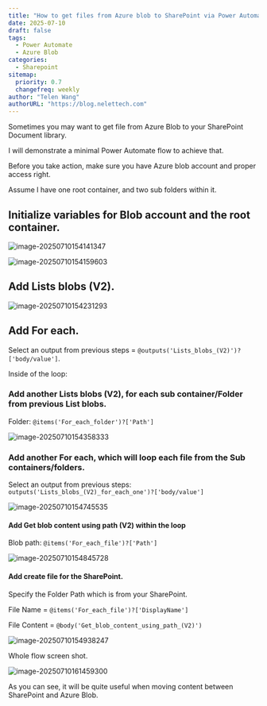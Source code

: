 ```yaml
---
title: "How to get files from Azure blob to SharePoint via Power Automate"
date: 2025-07-10
draft: false
tags:
  - Power Automate
  - Azure Blob
categories:
  - Sharepoint
sitemap:
  priority: 0.7
  changefreq: weekly
author: "Telen Wang"
authorURL: "https://blog.nelettech.com"
---
```


Sometimes you may want to get file from Azure Blob to your SharePoint Document library.

I will demonstrate a minimal Power Automate flow to achieve that. 

Before you take action, make sure you have Azure blob account and proper access right.

Assume I have one root container, and two sub folders within it.

## Initialize variables for Blob account and the root container.

![image-20250710154141347](/image-20250710154141347.png)

![image-20250710154159603](/image-20250710154159603.png)

## Add Lists blobs (V2).

![image-20250710154231293](/image-20250710154231293.png)

## Add For each.

Select an output from previous steps = `@outputs('Lists_blobs_(V2)')?['body/value']`.

Inside of the loop:

### Add another Lists blobs (V2), for each sub container/Folder from previous List blobs.

Folder:  `@items('For_each_folder')?['Path']`

![image-20250710154358333](/image-20250710154358333.png)

### Add another For each, which will loop each file from the Sub containers/folders.

Select an output from previous steps: `outputs('Lists_blobs_(V2)_for_each_one')?['body/value']`

![image-20250710154745535](/image-20250710154745535.png)

#### Add Get blob content using path (V2) within the loop

Blob path: `@items('For_each_file')?['Path']`

![image-20250710154845728](/image-20250710154845728.png)

#### Add create file for the SharePoint.

Specify the Folder Path which is from your SharePoint.

File Name = `@items('For_each_file')?['DisplayName']`

File Content = `@body('Get_blob_content_using_path_(V2)')`

![image-20250710154938247](/image-20250710154938247.png)

Whole flow screen shot.

![image-20250710161459300](/image-20250710161459300.png)

As you can see, it will be quite useful when moving content between SharePoint and Azure Blob.

